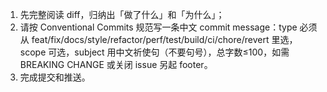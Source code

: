1. 先完整阅读 diff，归纳出「做了什么」和「为什么」；  
2. 请按 Conventional Commits 规范写一条中文 commit message：type 必须从 feat/fix/docs/style/refactor/perf/test/build/ci/chore/revert 里选，scope 可选，subject 用中文祈使句（不要句号），总字数≤100，如需 BREAKING CHANGE 或关闭 issue 另起 footer。
3. 完成提交和推送。